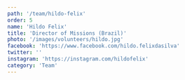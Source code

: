 ```yaml
---
path: '/team/hildo-felix'
order: 5
name: 'Hildo Felix'
title: 'Director of Missions (Brazil)'
photo: '/images/volunteers/hildo.jpg'
facebook: 'https://www.facebook.com/hildo.felixdasilva'
twitter: ''
instagram: 'https://instagram.com/hildofelix'
category: 'Team'
---
```


